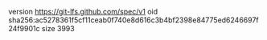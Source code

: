 version https://git-lfs.github.com/spec/v1
oid sha256:ac5278361f5cf11ceab0f740e8d616c3b4bf2398e84775ed6246697f24f9901c
size 3993
